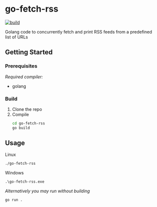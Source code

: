 # go-fetch-rss

[![build](https://github.com/khchanel/go-fetch-rss/actions/workflows/go.yml/badge.svg)](https://github.com/khchanel/go-fetch-rss/actions/workflows/go.yml)



Golang code to concurrently fetch and print RSS feeds from a predefined list of URLs


<!-- GETTING STARTED -->
## Getting Started



### Prerequisites

_Required compiler:_
* golang


### Build



1. Clone the repo
1. Compile
   ```sh
   cd go-fetch-rss
   go build
   ```


<!-- USAGE EXAMPLES -->
## Usage

Linux
```sh
./go-fetch-rss
```

Windows
```cmd
.\go-fetch-rss.exe
```

_Alternatively you may run without building_
```sh
go run .
```
